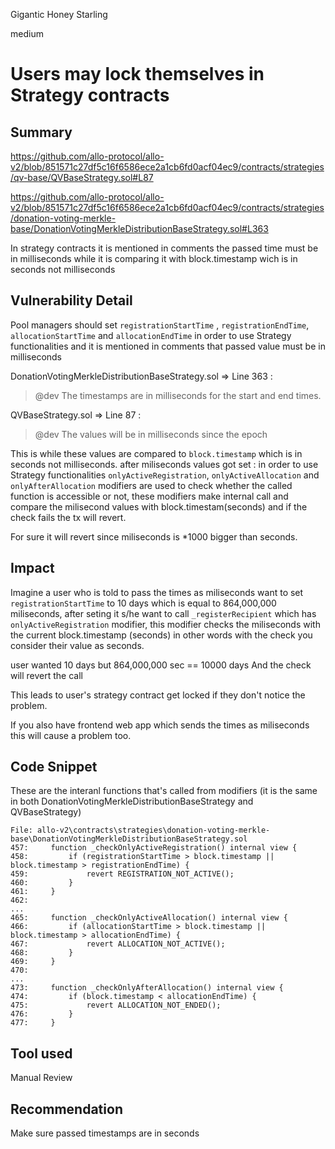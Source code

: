Gigantic Honey Starling

medium

# Users may lock themselves in Strategy contracts
## Summary
https://github.com/allo-protocol/allo-v2/blob/851571c27df5c16f6586ece2a1cb6fd0acf04ec9/contracts/strategies/qv-base/QVBaseStrategy.sol#L87

https://github.com/allo-protocol/allo-v2/blob/851571c27df5c16f6586ece2a1cb6fd0acf04ec9/contracts/strategies/donation-voting-merkle-base/DonationVotingMerkleDistributionBaseStrategy.sol#L363

In strategy contracts it is mentioned in comments the passed time must be in milliseconds while it is comparing it with block.timestamp wich is in seconds not milliseconds

## Vulnerability Detail

Pool managers should set `registrationStartTime` , `registrationEndTime`, `allocationStartTime` and `allocationEndTime` in order to use Strategy functionalities and it is mentioned in comments that passed value must be in milliseconds

DonationVotingMerkleDistributionBaseStrategy.sol => Line 363 :
> @dev The timestamps are in milliseconds for the start and end times.

QVBaseStrategy.sol => Line 87 : 
> @dev The values will be in milliseconds since the epoch

This is while these values are compared to `block.timestamp` which is in seconds not milliseconds. after miliseconds values got set : in order to use Strategy functionalities `onlyActiveRegistration`, `onlyActiveAllocation` and  `onlyAfterAllocation` modifiers are used to check whether the called function is accessible or not, these modifiers make internal call and compare the milisecond values with block.timestam(seconds) and if the check fails the tx will revert.

For sure it will revert since miliseconds is *1000 bigger than seconds.

## Impact

Imagine a user who is told to pass the times as miliseconds want to set `registrationStartTime` to 10 days which is equal to 864,000,000
miliseconds, after seting it s/he want to call `_registerRecipient` which has `onlyActiveRegistration` modifier, this modifier checks the miliseconds with the current block.timestamp (seconds) in other words with the check you consider their value as seconds.

user wanted 10 days but  864,000,000 sec == 10000 days And the check will revert the call

This leads to user's strategy contract get locked if they don't notice the problem.

If you also have frontend web app which sends the times as miliseconds this will cause a problem too.

## Code Snippet

These are the interanl functions that's called from modifiers (it is the same in both DonationVotingMerkleDistributionBaseStrategy and QVBaseStrategy)
```solidity
File: allo-v2\contracts\strategies\donation-voting-merkle-base\DonationVotingMerkleDistributionBaseStrategy.sol
457:     function _checkOnlyActiveRegistration() internal view {
458:         if (registrationStartTime > block.timestamp || block.timestamp > registrationEndTime) {
459:             revert REGISTRATION_NOT_ACTIVE();
460:         }
461:     }
462: 
...
465:     function _checkOnlyActiveAllocation() internal view {
466:         if (allocationStartTime > block.timestamp || block.timestamp > allocationEndTime) {
467:             revert ALLOCATION_NOT_ACTIVE();
468:         }
469:     }
470: 
...
473:     function _checkOnlyAfterAllocation() internal view {
474:         if (block.timestamp < allocationEndTime) {
475:             revert ALLOCATION_NOT_ENDED();
476:         }
477:     }
```

## Tool used

Manual Review

## Recommendation
Make sure passed timestamps are in seconds 
